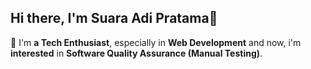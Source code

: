## Hi there, I'm Suara Adi Pratama👋

<!--
**suaraA7/suaraA7** is a ✨ _special_ ✨ repository because its `README.md` (this file) appears on your GitHub profile.

Here are some ideas to get you started:

- 🔭 I’m currently working on ...
- 🌱 I’m currently learning ...
- 👯 I’m looking to collaborate on ...
- 🤔 I’m looking for help with ...
- 💬 Ask me about ...
- 📫 How to reach me: ...
- 😄 Pronouns: ...
- ⚡ Fun fact: ...
-->

🌱 I'm **a Tech Enthusiast**, especially in **Web Development** and now, i'm **interested** in **Software Quality Assurance (Manual Testing)**.
